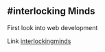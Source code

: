 #interlocking Minds
-
First look into web development

Link <a>[interlockingminds](https://interlockingminds.tk)</a>

